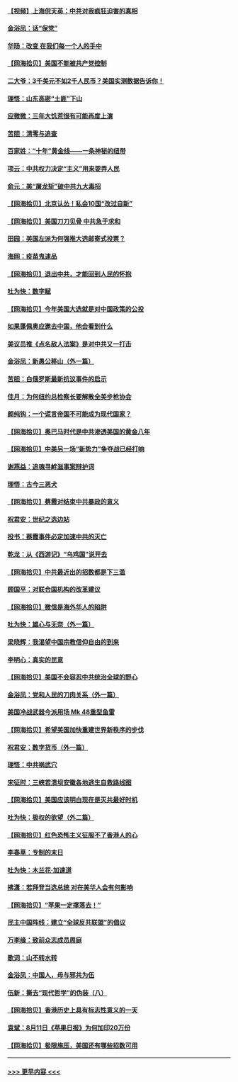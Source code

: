 #### [【视频】上海倪天英：中共对我疯狂迫害的真相](../pages/nsc993/n12356341.md?t=08280551) 
#### [金浴凤：话“保党”](../pages/nsc993/n12361867.md?t=08280551) 
#### [华旸：改变 在我们每一个人的手中](../pages/nsc993/n12361774.md?t=08280551) 
#### [【网海拾贝】美国不能被共产党控制](../pages/nsc993/n12360271.md?t=08280551) 
#### [二大爷：3千美元不如2千人民币？美国实测数据告诉你！](../pages/nsc993/n12358563.md?t=08280551) 
#### [理悟：山东高密“土匪”下山](../pages/nsc993/n12358535.md?t=08280551) 
#### [应微微：三年大饥荒很有可能再度上演](../pages/nsc993/n12358523.md?t=08280551) 
#### [苦胆：清零与追查](../pages/nsc993/n12358501.md?t=08280551) 
#### [百家姓：“十年”黄金线——一条神秘的纽带](../pages/nsc993/n12358319.md?t=08280551) 
#### [项云：中共权力决定“主义”用来耍弄人民](../pages/nsc993/n12358172.md?t=08280551) 
#### [俞元：美“屠龙斩”破中共九大毒招](../pages/nsc993/n12357822.md?t=08280551) 
#### [【网海拾贝】北京认怂！私会10国“改过自新”](../pages/nsc993/n12357784.md?t=08280551) 
#### [【网海拾贝】美国刀刀见骨 中共急于求和](../pages/nsc993/n12355511.md?t=08280551) 
#### [田园：美国左派为何强推大选邮寄式投票？](../pages/nsc993/n12352963.md?t=08280551) 
#### [海网：疫苗鬼速品](../pages/nsc993/n12354438.md?t=08280551) 
#### [【网海拾贝】退出中共，才能回到人民的怀抱](../pages/nsc993/n12352634.md?t=08280551) 
#### [吐为快：数字赋](../pages/nsc993/n12352317.md?t=08280551) 
#### [【网海拾贝】今年美国大选就是对中国政策的公投](../pages/nsc993/n12350973.md?t=08280551) 
#### [如果蓬佩奥应邀去中国，他会看到什么](../pages/nsc993/n12350945.md?t=08280551) 
#### [美议员推《点名敌人法案》是对中共又一打击](../pages/nsc993/n12350765.md?t=08280551) 
#### [金浴凤：新愚公移山（外一篇）](../pages/nsc993/n12350253.md?t=08280551) 
#### [苦胆：白俄罗斯最新抗议事件的启示](../pages/nsc993/n12349989.md?t=08280551) 
#### [佳月：为何纽约总检察长要解散全美步枪协会](../pages/nsc993/n12349939.md?t=08280551) 
#### [颜纯钩：一个谎言帝国不可能成为现代国家？](../pages/nsc993/n12349898.md?t=08280551) 
#### [【网海拾贝】奥巴马时代是中共渗透美国的黄金八年](../pages/nsc993/n12349284.md?t=08280551) 
#### [【网海拾贝】中美另一场“新势力”争夺战已经打响](../pages/nsc993/n12346998.md?t=08280551) 
#### [谢燕益：追魂寻衅滋事案辩护词](../pages/nsc993/n12346892.md?t=08280551) 
#### [理悟：古今三恶犬](../pages/nsc993/n12345190.md?t=08280551) 
#### [【网海拾贝】蔡霞对结束中共暴政的意义](../pages/nsc993/n12344263.md?t=08280551) 
#### [祝君安：世纪之选边站](../pages/nsc993/n12342382.md?t=08280551) 
#### [投书：蔡霞事件必定加速中共的灭亡](../pages/nsc993/n12341881.md?t=08280551) 
#### [乾龙：从《西游记》“乌鸡国”说开去](../pages/nsc993/n12341690.md?t=08280551) 
#### [【网海拾贝】中共最近出的招数都是下三滥](../pages/nsc993/n12341593.md?t=08280551) 
#### [顾国平：对联合国机构的改革建议](../pages/nsc993/n12339928.md?t=08280551) 
#### [【网海拾贝】微信是海外华人的陷阱](../pages/nsc993/n12338868.md?t=08280551) 
#### [吐为快：雄心与无奈（外一篇）](../pages/nsc993/n12338132.md?t=08280551) 
#### [梁晓辉：我渴望中国宗教信仰自由的到来](../pages/nsc993/n12336657.md?t=08280551) 
#### [李明心：真实的民意](../pages/nsc993/n12336089.md?t=08280551) 
#### [【网海拾贝】美国不会容忍中共统治全球的野心](../pages/nsc993/n12336063.md?t=08280551) 
#### [金浴凤：党和人民的刀肉关系（外一篇）](../pages/nsc993/n12335834.md?t=08280551) 
#### [美国冷战武器今派用场 Mk 48重型鱼雷](../pages/nsc993/n12335354.md?t=08280551) 
#### [【网海拾贝】希望美国加快重建世界新秩序的步伐](../pages/nsc993/n12334224.md?t=08280551) 
#### [祝君安：数字货币（外一篇）](../pages/nsc993/n12334186.md?t=08280551) 
#### [理悟：中共祸武穴](../pages/nsc993/n12333962.md?t=08280551) 
#### [宋征时：三峡若溃坝安徽各地逃生自救路线图](../pages/nsc993/n12332450.md?t=08280551) 
#### [【网海拾贝】美国应该明白现在是灭共最好时机](../pages/nsc993/n12332313.md?t=08280551) 
#### [吐为快：极权的欲望（外二篇）](../pages/nsc993/n12332089.md?t=08280551) 
#### [【网海拾贝】红色恐怖主义征服不了香港人的心](../pages/nsc993/n12329296.md?t=08280551) 
#### [李春草：专制的末日](../pages/nsc993/n12329079.md?t=08280551) 
#### [吐为快：木兰花‧加速道](../pages/nsc993/n12327366.md?t=08280551) 
#### [拂潇：若拜登当选总统 对在美华人会有何影响](../pages/nsc993/n12295996.md?t=08280551) 
#### [【网海拾贝】“苹果一定撑落去！”](../pages/nsc993/n12326784.md?t=08280551) 
#### [民主中国阵线：建立“全球反共联盟”的倡议](../pages/nsc993/n12324177.md?t=08280551) 
#### [万李缘：致前众志成员周庭](../pages/nsc993/n12324635.md?t=08280551) 
#### [歌词：山不转水转](../pages/nsc993/n12324599.md?t=08280551) 
#### [金浴凤：中国人，毋与邪共为伍](../pages/nsc993/n12324257.md?t=08280551) 
#### [伍新：撕去“现代哲学”的伪装（八）](../pages/nsc993/n12324188.md?t=08280551) 
#### [【网海拾贝】香港历史上具有标志性意义的一天](../pages/nsc993/n12324021.md?t=08280551) 
#### [袁斌：8月11日《苹果日报》为何加印20万份](../pages/nsc993/n12323955.md?t=08280551) 
#### [【网海拾贝】极限施压，美国还有哪些招数可用](../pages/nsc993/n12322512.md?t=08280551) 

----
#### [ >>> 更早内容 <<< ](../indexes/nsc993-earlier.md)
